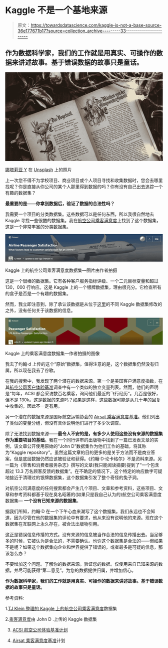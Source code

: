 # Kaggle 不是一个基地来源

> 原文：<https://towardsdatascience.com/kaggle-is-not-a-base-source-36e177671b17?source=collection_archive---------33----------------------->

## 作为数据科学家，我们的工作就是用真实、可操作的数据来讲述故事。基于错误数据的故事只是童话。

![](img/30e1ebdb6268ad9e7cf4146254193c9e.png)

[娜塔莉亚 Y](https://unsplash.com/@foxfox?utm_source=unsplash&utm_medium=referral&utm_content=creditCopyText) 在 [Unsplash](https://unsplash.com/s/photos/fairy-tale?utm_source=unsplash&utm_medium=referral&utm_content=creditCopyText) 上的照片

上一次您不得不为学校项目、商业项目或个人项目寻找和收集数据时，您会去哪里找呢？你是直接从你公司的某个人那里得到数据的吗？你有没有自己出去追踪一个有趣的数据集？

**最重要的是——你拿到数据后，验证了数据的合法性吗？**

我需要一个项目的分类数据集。这些数据可以是任何东西，所以我很自然地去 Kaggle 寻找一些很酷的数据集。我在[航空公司乘客满意度](https://www.kaggle.com/teejmahal20/airline-passenger-satisfaction)上找到了这个数据集，这是一个非常丰富的分类数据集。

![](img/0fa3fb49e5b255c995afdd4e83bd2725.png)

Kaggle 上的航空公司乘客满意度数据集—图片由作者拍摄

这是一个很棒的数据集。它有各种客户服务指标评级、一个二元目标变量和超过 130，000 行响应。这是 Kaggle 上的一个银牌数据集，理由很充分。它检查所有的盒子是否是一个有趣的数据集。

然而，我立即注意到，除了承认该数据是从位于[这里](https://www.kaggle.com/johndddddd/customer-satisfaction)的不同 Kaggle 数据集修改的之外，没有任何关于该数据的信息。

![](img/c7b4488f979a3cf90799fa3db7df124a.png)

Kaggle 上的乘客满意度数据集—作者拍摄的图像

我去了约翰·d 上传的这个“原始”数据集。值得注意的是，这个数据集仍然没有归属，所以现在我去了谷歌。

在我的搜索中，我发现了两个潜在的数据来源。第一个是美国客户满意度指数，在其[航空公司客户体验基准](https://www.theacsi.org/industries/travel/airline)调查中有一个类似的独立变量列表。然而，他们的声明是“每年，ACSI 都会采访数百名乘客，询问他们最近的飞行经历”。几百是很好，但不是 130k。这是数据的来源吗？如果是这样，这些数据可能是从几十年的回复中收集的，因此不一定有用。

另一个潜在的数据来源是国际航空运输协会的 [Airsat 乘客满意度基准](https://www.iata.org/en/services/statistics/intelligence/passenger-satisfaction-benchmark/)。他们列出了类似的变量分组，但没有具体说明他们进行了多少次调查。

除了无法找到数据来源——**最令人不安的是，有多少人使用这些没有来源的数据集作为重要项目的基础**。我在一个同行评审的出版物中找到了一篇已发表文章的实例，该文章公开使用原始的“John D”数据集作为他们工作的基础，将其称为“Kaggle repository”。虽然这篇文章的目的更多的是关于方法而不是商业答案，但是底层数据仍然应该被验证和获得。《约翰·D·论卡格尔》不是资料来源。另一篇为《零售和消费者服务杂志》撰写的文章(我只能阅读摘要)提到了“一个包含超过 13.3 万名顾客反馈的数据集”。在不确定的情况下，这个特定的响应数字可疑地接近于清理过的银牌数据集，这个数据集引发了整个奇怪的兔子洞。

对航空公司满意度的任何搜索都会产生几个项目、文章和参考资料，这些项目、文章和参考资料都基于现在臭名昭著的(如果只是我自己认为的)航空公司乘客满意度数据集— **一个没有已知来源的数据集**。

据我们所知，约翰·D 在一个下午心血来潮写了这个数据集。我们永远也不会知道，因为尽管在他的数据集的评论中有要求，他从来没有说明他的来源。现在这个数据集在互联网上永久存在，被合法出版物引用。

这正是错误信息传播的方式。没有来源的信息被当作合法的信息传播出去。当足够多的时候，它被认为是合法的，不需要确认。也许这个数据集是合法的——但如果不是呢？如果这个数据集向企业和世界提供了错误的，或者最多是可疑的信息，那该怎么办？

不要增加这个问题。了解你的数据来源。验证您的数据。仅使用来自已知来源的数据，并尽可能获得“第二意见”。为您的数据提供归属，并增加信心。

**作为数据科学家，我们的工作就是用真实、可操作的数据来讲述故事。基于错误数据的故事只是童话。**

参考资料:

1.[TJ Klein 整理的 Kaggle 上的航空公司乘客满意度](https://www.kaggle.com/teejmahal20/airline-passenger-satisfaction)数据集

2.[乘客满意度](https://www.kaggle.com/johndddddd/customer-satisfaction)由 John D .上传的 Kaggle 数据集

3. [ACSI 航空公司体验基准计划](https://www.theacsi.org/industries/travel/airline)

4. [Airsat 乘客满意度基准](https://www.iata.org/en/services/statistics/intelligence/passenger-satisfaction-benchmark/)计划